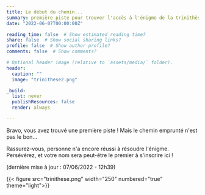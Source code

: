```yaml
---
title: Le début du chemin...
summary: première piste pour trouver l'accès à l'énigme de la trinithèse
date: "2022-06-07T00:00:00Z"

reading_time: false  # Show estimated reading time?
share: false  # Show social sharing links?
profile: false  # Show author profile?
comments: false  # Show comments?

# Optional header image (relative to `assets/media/` folder).
header:
  caption: ""
  image: "trinithese2.png"

_build:
  list: never
  publishResources: false
  render: always

---
```

Bravo, vous avez trouvé une première piste ! Mais le chemin emprunté n'est pas le bon...

Rassurez-vous, personne n'a encore réussi à résoudre l'énigme.
Persévérez, et votre nom sera peut-être le premier à s'inscrire ici !

(dernière mise à jour : 07/06/2022 - 12h39)


{{< figure src="trinithese.png" width="250" numbered="true" theme="light">}}
